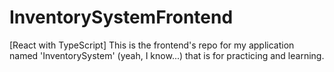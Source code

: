 # InventorySystemFrontend
[React with TypeScript] This is the frontend's repo for my application named 'InventorySystem' (yeah, I know...) that is for practicing and learning.
